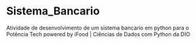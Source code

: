# Sistema_Bancario
Atividade de desenvolvimento de um sistema bancario em python para o Potência Tech powered by iFood | Ciências de Dados com Python da DIO
